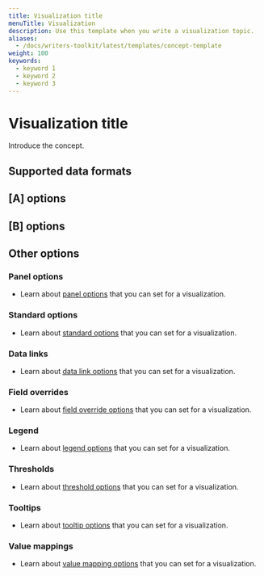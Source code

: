 ```yaml
---
title: Visualization title
menuTitle: Visualization
description: Use this template when you write a visualization topic.
aliases:
  - /docs/writers-toolkit/latest/templates/concept-template
weight: 100
keywords:
  - keyword 1
  - keyword 2
  - keyword 3
---
```


<!-- Refer to [Front matter]({{< relref "../../front-matter/" >}}) for more information about how to populate front matter. -->

# Visualization title

<!-- The visualization title is required. This is the name of the visualization as it appears in the UI. For example: Time series.

A visualization topic provides an overview to help end users understand how to best use the visualization type and the options available to them in the user interface (UI). Visualization topics always include conceptual and reference content and may include task content.

Refer to the [Visualization topic documentation](https://grafana.com/docs/writers-toolkit/writing-guide/topic-types/visualization/) for guidelines on writing a visualization topic.
-->

Introduce the concept.

<!-- The introduction is required. Add an introduction to the visualization that explains what visualization type can help the user do. -->

## Supported data formats

<!-- Provide guidance about which data formats are supported by the visualization type with example use cases. Does not apply to a widget topic. -->

## [A] options

<!-- For each drop-down section of options in the edit panel add a section in the topic with the name of the UI section, followed by the word "options." This doesn't include the sections linked from the **Other options** section. -->

## [B] options

<!-- For each drop-down section of options in the edit panel add a section in the topic with the name of the UI section, followed by the word "options." This doesn't include the sections linked from the **Other options** section. -->

## Other options

<!-- Link out to common visualization options Use H3s for each section to make them easily scannable. -->

### Panel options

- Learn about [panel options](https://grafana.com/docs/grafana/latest/panels-visualizations/configure-thresholds) that you can set for a visualization.

### Standard options

- Learn about [standard options](https://grafana.com/docs/grafana/latest/panels-visualizations/configure-standard-options) that you can set for a visualization.

### Data links

- Learn about [data link options](https://grafana.com/docs/grafana/latest/panels-visualizations/configure-data-links) that you can set for a visualization.

### Field overrides

- Learn about [field override options](https://grafana.com/docs/grafana/latest/panels-visualizations/configure-overrides) that you can set for a visualization.

### Legend

- Learn about [legend options](https://grafana.com/docs/grafana/latest/panels-visualizations/configure-legend) that you can set for a visualization.

### Thresholds

- Learn about [threshold options](https://grafana.com/docs/grafana/latest/panels-visualizations/configure-thresholds) that you can set for a visualization.

### Tooltips

- Learn about [tooltip options](https://grafana.com/docs/grafana/latest/panels-visualizations) that you can set for a visualization.

### Value mappings

- Learn about [value mapping options](https://grafana.com/docs/grafana/latest/panels-visualizations/configure-value-mappings) that you can set for a visualization.
